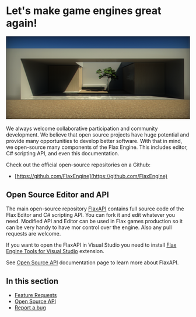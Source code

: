 # Let's make game engines great again!

![Flax Engine](media/Screen5.png)

We always welcome collaborative participation and community development.
We believe that open source projects have huge potential and provide many opportunities to develop better software.
With that in mind, we open-source many components of the Flax Engine. This includes editor, C# scripting API, and even this documentation.

Check out the official open-source repositories on a Github:

* [https://github.com/FlaxEngine](https://github.com/FlaxEngine)

## Open Source Editor and API

The main open-source repository [FlaxAPI](https://github.com/FlaxEngine/FlaxAPI) contains full source code of the Flax Editor and C# scripting API. You can fork it and edit whatever you need. Modified API and Editor can be used in Flax games production so it can be very handy to have mor control over the engine. Also any pull requests are welcome.

If you want to open the FlaxAPI in Visual Studio you need to install [Flax Engine Tools for Visual Studio](https://marketplace.visualstudio.com/items?itemName=Flax.FlaxVS) extension.

See [Open Source API](open-source-api.md) documentation page to learn more about FlaxAPI.

## In this section

* [Feature Requests](feature-requests.md)
* [Open Source API](open-source-api.md)
* [Report a bug](report-a-bug.md)


